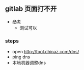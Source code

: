 ## gitlab 页面打不开

- [参考](https://www.cnblogs.com/yibeimingyue/p/16406985.html)
  - 测试可以


### steps

- open  http://tool.chinaz.com/dns/
- ping dns
- 本地机器调整dns

